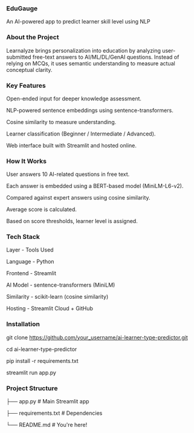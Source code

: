 ### EduGauge
An AI-powered app to predict learner skill level using NLP


### About the Project
Learnalyze brings personalization into education by analyzing user-submitted free-text answers to AI/ML/DL/GenAI questions. Instead of relying on MCQs, it uses semantic understanding to measure actual conceptual clarity.


### Key Features
Open-ended input for deeper knowledge assessment.

NLP-powered sentence embeddings using sentence-transformers.

Cosine similarity to measure understanding.

Learner classification (Beginner / Intermediate / Advanced).

Web interface built with Streamlit and hosted online.


### How It Works
User answers 10 AI-related questions in free text.

Each answer is embedded using a BERT-based model (MiniLM-L6-v2).

Compared against expert answers using cosine similarity.

Average score is calculated.

Based on score thresholds, learner level is assigned.


### Tech Stack
Layer     -    Tools Used                       

Language   -    Python

Frontend	 -   Streamlit

AI Model	 -     sentence-transformers (MiniLM)   

Similarity  -   scikit-learn (cosine similarity) 

Hosting	    -  Streamlit Cloud + GitHub         



###  Installation
git clone https://github.com/your_username/ai-learner-type-predictor.git

cd ai-learner-type-predictor

pip install -r requirements.txt

streamlit run app.py


### Project Structure
├── app.py              # Main Streamlit app

├── requirements.txt    # Dependencies

└── README.md           # You're here!

